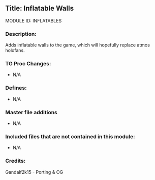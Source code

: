 ## Title: Inflatable Walls

MODULE ID: INFLATABLES

### Description:

Adds inflatable walls to the game, which will hopefully replace atmos holofans.

### TG Proc Changes:

- N/A

### Defines:

- N/A

### Master file additions

- N/A

### Included files that are not contained in this module:

- N/A

### Credits:

Gandalf2k15 - Porting & OG
